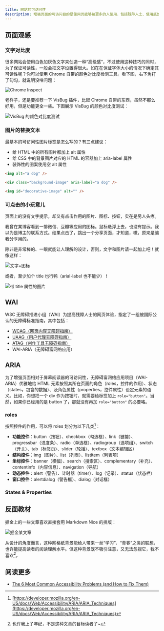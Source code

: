 ```yaml
---
title: 网站的可访问性
description: 增强页面的可访问目的是使网页能够被更多的人使用，包括残障人士、使用底处理性能或低带宽设备的人
---
```


## 页面观感

### 文字对比度

很多网站会使用白色加灰色文字来创造一种“高级感”，不过使用这种技巧的同时，为了保证可读性，一般会把文字设置得很大。如在在保证字体大小的情况下确定其可读性呢？你可以使用 Chrome 自带的颜色对比度检测工具。看下图，右下角打了勾勾，就说明没啥问题：

![Chrome Inspect](https://mgear-image.oss-cn-shanghai.aliyuncs.com/image/other/20200718183201.png)

老样子，还是要推荐一下 VisBug 插件，比起 Chrome 自带的东西，虽然不那么好用，但是功能更全一些。下图展示 VisBug 的颜色对比度测试：

![VisBug 的颜色对比度测试](https://mgear-image.oss-cn-shanghai.aliyuncs.com/image/other/20200718180918.png)

### 图片的替换文本

最基本的可访问性图片标签是怎么写的？有三点建议：

* 给 HTML 中的所有图片都加上 alt 属性
* 给 CSS 中的背景图片对应的 HTML 的容器加上 aria-label 属性
* 装饰性的图案使用空 alt 属性

```html
<img alt="a dog" />

<div class="background-image" aria-label="a dog" />

<img id="decorative-image" alt="" />
```

### 可点击的小玩意儿

页面上的没有文字提示，却又有点击作用的图片、图标、按钮，实在是另人头疼。

我曾在某博客看到一排微信、豆瓣等应用的图标。鼠标悬浮上去，也没有提示。我以为是博主的联系方式。结果点击了，跳出一个分享页面，才知道，嗷，原来是骗我分享用的。

除非是非常棒的、一眼就能让人理解的设计，否则，文字和图片请一起加上吧！就像这样：

![文字+图标](https://mgear-image.oss-cn-shanghai.aliyuncs.com/image/other/20200718185203.png)

或者，至少加个 title 也行鸭（arial-label 也不能少）！

![带 title 属性的图片](https://mgear-image.oss-cn-shanghai.aliyuncs.com/image/other/20200718190935.png)

## WAI

W3C 无障碍推进小组（WAI）为提高残障人士的网页体验，指定了一组被国际公认的无障碍标准指南，其中包括：

* [WCAG（网页内容无障碍指南）](https://www.w3.org/TR/WCAG20/)
* [UAAG（用户代理无障碍指南）](https://www.w3.org/TR/2015/NOTE-UAAG20-20151215/)
* [ATAG（创作工具无障碍指南）](https://www.w3.org/TR/2015/REC-ATAG20-20150924/)
* WAI-ARIA（无障碍富网络应用）

## ARIA

为了增强页面相对于屏幕阅读器的可访问性，无障碍富网络应用项目（WAI-ARIA）优雅地给 HTML 元素按照其所在页面的角色（roles，控件的作用）、状态（states，包含的数据）、及角色属性（properties，控件属性）设定元素的语义。比如，你想把一个 div 作为按钮时，就需要给标签加上 `role="button"`。当然，如果你已经用的是 button 了，那就没有再加 `role="button"` 的必要咯。

### roles

按照控件的作用，可以将 roles 划分为以下几类[^category]：

[^category]: [https://developer.mozilla.org/en-US/docs/Web/Accessibility/ARIA/ARIA_Techniques](https://developer.mozilla.org/en-US/docs/Web/Accessibility/ARIA/ARIA_Techniques)

* **功能控件**：button（按钮）、checkbox（勾选框）、link（链接）、progressbar（进度条）、radio（单选框）、radiogroup（选项组）、switch（开关）、tab（标签页）、slider（轮播）、textbox（文本编辑区）
* **结构控件**：img（图片）、list（列表）、listitem（列表项）
* **坐标控件**：banner（横幅）、search（搜索区）、complementary（补充）、contentinfo（内容信息）、navigation（导航）
* **动态控件**：alert（警告）、计时器（timer）、log（记录）、status（状态栏）
* **窗口控件**：alertdialog（警告框）、dialog（对话框）


### States & Properties

## 反面教材

掘金上的一些文章喜欢直接套用 Markdown Nice 的排版：

![掘金某文章](https://mgear-image.oss-cn-shanghai.aliyuncs.com/image/other/20200718182207.png?w=70)

从设计的角度而言，这种网格纸背景能给人带来一丝“学习”、“青春”之类的联想，也许能提高读者的阅读理解水平。但这种背景既不吸引注意，又无法忽视它，我不喜欢[^wierd-bg]。

[^wierd-bg]: 也许我上了年纪，不是这种文章的目标读者了~

## 阅读更多

* [The 6 Most Common Accessibility Problems (and How to Fix Them)](https://blog.scottlogic.com/2020/07/02/6-most-common-accessibility-problems.html#empty-links-and-empty-buttons)
